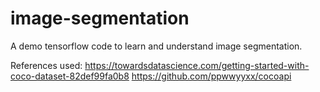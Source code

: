 # image-segmentation
A demo tensorflow code to learn and understand image segmentation.

References used:
https://towardsdatascience.com/getting-started-with-coco-dataset-82def99fa0b8
https://github.com/ppwwyyxx/cocoapi